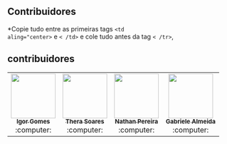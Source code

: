 ## Contribuidores

\*Copie tudo entre as primeiras tags <code><td aling="center></code> e <code>< /td></code> e cole tudo antes da tag <code>< /tr></code>,

## contribuidores  
    
<table>
<tr>  
  <td align="center">
        <a href="https://github.com/wizardigor">
            <kbd>
                <img src="https://avatars3.githubusercontent.com/wizardigor?size=400" width="100px;" alt=""/>
            </kbd>
            <br/>
            <sub>
                <b>Igor Gomes</b>
            </sub>
        </a>
        <br />
        :computer:
  </td>
    <td align="center">
        <a href="https://github.com/TheraSoares">
            <kbd>
                <img src="https://avatars3.githubusercontent.com/TheraSoares?size=400" width="100px;" alt=""/>
            </kbd>
            <br/>
            <sub>
                <b>Thera Soares</b>
            </sub>
        </a>
        <br />
        :computer:
    </td>
    <td align="center">
        <a href="https://github.com/nathanussk">
            <kbd>
                <img src="https://avatars.githubusercontent.com/u/53570115?v=4" width="100px;" alt=""/>
            </kbd>
            <br/>
            <sub>
                <b>Nathan Pereira</b>
            </sub>
        </a>
        <br/>
        :computer:
    </td>
    <td align="center">
        <a href="https://github.com/gabrielealmeida">
            <kbd>
                <img src="https://avatars3.githubusercontent.com/gabrielealmeida?size=400" width="100px;" alt=""/>
            </kbd>
            <br/>
            <sub>
                <b>Gabriele Almeida</b>
            </sub>
        </a>
        <br/>
        :computer:
    </td>
  </tr>
</table>
